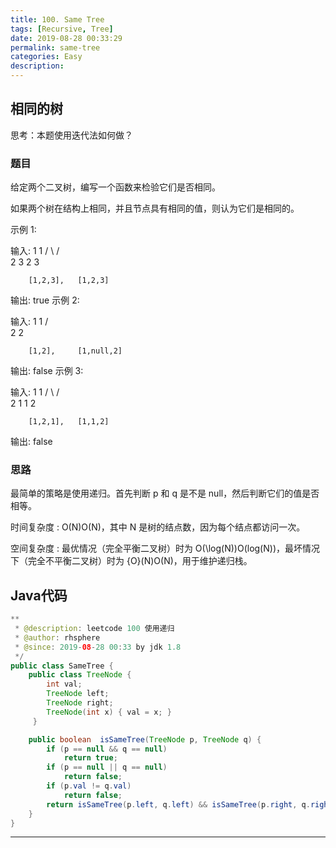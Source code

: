 ```yaml
---
title: 100. Same Tree
tags: [Recursive, Tree]
date: 2019-08-28 00:33:29
permalink: same-tree
categories: Easy
description:
---
```

<p class="description"></p>


<!-- more -->

## 相同的树 

思考：本题使用迭代法如何做？

### 题目
给定两个二叉树，编写一个函数来检验它们是否相同。

如果两个树在结构上相同，并且节点具有相同的值，则认为它们是相同的。

示例 1:

输入:       1         1
          / \       / \
         2   3     2   3

        [1,2,3],   [1,2,3]

输出: true
示例 2:

输入:      1          1
          /           \
         2             2

        [1,2],     [1,null,2]

输出: false
示例 3:

输入:       1         1
          / \       / \
         2   1     1   2

        [1,2,1],   [1,1,2]

输出: false


### 思路

最简单的策略是使用递归。首先判断 p 和 q 是不是 null，然后判断它们的值是否相等。

时间复杂度 : O(N)O(N)，其中 N 是树的结点数，因为每个结点都访问一次。

空间复杂度 : 最优情况（完全平衡二叉树）时为 O(\log(N))O(log(N))，最坏情况下（完全不平衡二叉树）时为 {O}(N)O(N)，用于维护递归栈。


## Java代码

```java
**
 * @description: leetcode 100 使用递归
 * @author: rhsphere
 * @since: 2019-08-28 00:33 by jdk 1.8
 */
public class SameTree {
    public class TreeNode {
        int val;
        TreeNode left;
        TreeNode right;
        TreeNode(int x) { val = x; }
     }

    public boolean  isSameTree(TreeNode p, TreeNode q) {
        if (p == null && q == null)
            return true;
        if (p == null || q == null)
            return false;
        if (p.val != q.val)
            return false;
        return isSameTree(p.left, q.left) && isSameTree(p.right, q.right);
    }
}
```

<hr />